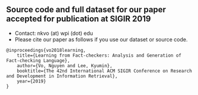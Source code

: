 ## Source code and full dataset for our paper accepted for publication at SIGIR 2019

* Contact: nkvo (at) wpi (dot) edu
* Please cite our paper as follows if you use our dataset or source code. 
```
@inproceedings{vo2018learning,
	title={Learning from Fact-checkers: Analysis and Generation of Fact-checking Language},
	author={Vo, Nguyen and Lee, Kyumin},
	booktitle={The 42nd International ACM SIGIR Conference on Research and Development in Information Retrieval},
	year={2019}
}
```
